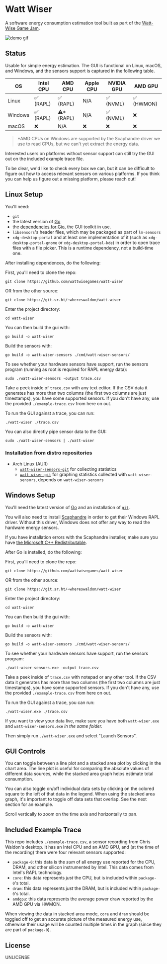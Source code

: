 # Watt Wiser

A software energy consumption estimation tool built as part of the [Watt-Wise Game Jam](https://wattwise.games/).

![demo gif](./img/watt-wiser-demo.gif)

## Status

Usable for simple energy estimation. The GUI is functional on Linux, macOS, and Windows, and the sensors support is captured in the following table.

| OS | Intel CPU | AMD CPU | Apple CPU | NVIDIA GPU | AMD GPU |
| --- | --- | --- | --- | --- | --- |
| Linux | ✅ (RAPL) | ✅ (RAPL) | N/A | ✅ (NVML) | ✅ (HWMON) |
| Windows | ✅ (RAPL) | ⚠* (RAPL) ️| N/A | ✅ (NVML) | ❌|
| macOS | ❌| N/A | ❌ | ❌ | ❌|

> *AMD CPUs on Windows are supported by the Scaphandre driver we use to read CPUs, but we can't yet extract the energy data.

Interested users on platforms without sensor support can still try the GUI out on the included example trace file.

To be clear, we'd like to check every box we can, but it can be difficult to figure out how to access relevant sensors on various platforms. If you think you can help us figure out a missing platform, please reach out!

## Linux Setup

You'll need:

- `git`
- the latest version of [Go](https://golang.org/dl)
- the [dependencies for Gio](https://gioui.org/doc/install), the GUI toolkit in use.
- `libsensors`'s header files, which may be packaged as part of `lm-sensors`
- `xdg-desktop-portal` and at least one implementation of it (such as `xdg-desktop-portal-gnome` or `xdg-desktop-portal-kde`) in order to open trace files with a file picker. This is a runtime dependency, not a build-time one.

After installing dependences, do the following:

First, you'll need to clone the repo:

```
git clone https://github.com/wattwisegames/watt-wiser
```

OR from the other source:

```
git clone https://git.sr.ht/~whereswaldon/watt-wiser
```

Enter the project directory:

```
cd watt-wiser
```

You can then build the gui with:

```
go build -o watt-wiser
```

Build the sensors with:

```
go build -o watt-wiser-sensors ./cmd/watt-wiser-sensors/
```

To see whether your hardware sensors have support, run the sensors program (running as root is required for RAPL energy data):

```
sudo ./watt-wiser-sensors -output trace.csv
```

Take a peek inside of `trace.csv` with any text editor.
If the CSV data it generates has more than two columns (the first two columns are just timestamps), you have some supported sensors. If you don't have any, use the provided `./example-trace.csv` from here on out.

To run the GUI against a trace, you can run:

```
./watt-wiser ./trace.csv
```

You can also directly pipe sensor data to the GUI:

```
sudo ./watt-wiser-sensors | ./watt-wiser
```

### Installation from distro repositories

- Arch Linux (AUR)
  - [`watt-wiser-sensors-git`](https://aur.archlinux.org/packages/watt-wiser-sensors-git) for collecting statistics
  - [`watt-wiser-git`](https://aur.archlinux.org/packages/watt-wiser-git) for graphing statistics collected with `watt-wiser-sensors`, depends on `watt-wiser-sensors`

## Windows Setup

You'll need the latest version of [Go](https://golang.org/dl) and an installation of [`git`](https://git-scm.com/download/win).

You will also need to install [Scaphandre](https://hubblo-org.github.io/scaphandre-documentation/tutorials/installation-windows.html) in order to get their Windows RAPL driver. Without this driver, Windows does not offer any way to read the hardware energy sensors.

If you have installation errors with the Scaphandre installer, make sure you have [the Microsoft C++ Redistributable](https://learn.microsoft.com/en-us/cpp/windows/latest-supported-vc-redist?view=msvc-170#visual-studio-2015-2017-2019-and-2022).

After Go is installed, do the following:

First, you'll need to clone the repo:

```
git clone https://github.com/wattwisegames/watt-wiser
```

OR from the other source:

```
git clone https://git.sr.ht/~whereswaldon/watt-wiser
```

Enter the project directory:

```
cd watt-wiser
```

You can then build the gui with:

```
go build -o watt-wiser
```

Build the sensors with:

```
go build -o watt-wiser-sensors ./cmd/watt-wiser-sensors/
```

To see whether your hardware sensors have support, run the sensors program:

```
./watt-wiser-sensors.exe -output trace.csv
```

Take a peek inside of `trace.csv` with notepad or any other tool.
If the CSV data it generates has more than two columns (the first two columns are just timestamps), you have some supported sensors. If you don't have any, use the provided `./example-trace.csv` from here on out.

To run the GUI against a trace, you can run:

```
./watt-wiser.exe ./trace.csv
```

If you want to view your data live, make sure you have both `watt-wiser.exe` and `watt-wiser-sensors.exe` *in the same folder.*

Then simply run `./watt-wiser.exe` and select "Launch Sensors".

## GUI Controls

You can toggle between a line plot and a stacked area plot by clicking in the chart area. The line plot is useful for comparing the absolute values of different data sources, while the stacked area graph helps estimate total consumption.

You can also toggle on/off individual data sets by clicking on the colored square to the left of that data in the legend. When using the stacked area graph, it's important to toggle off data sets that overlap. See the next section for an example.

Scroll vertically to zoom on the time axis and horizontally to pan.

## Included Example Trace

This repo includes `./example-trace.csv`, a sensor recording from Chris Waldon's desktop. It has an Intel CPU and an AMD GPU, and (at the time of the recording) there were four relevant sensors supported:

- `package-0`: this data is the *sum* of all energy use reported for the CPU, DRAM, and other silicon instrumented by Intel. This data comes from Intel's RAPL technology.
- `core`: this data represents *just* the CPU, but is included within `package-0`'s total.
- `dram`: this data represents *just* the DRAM, but is included within `package-0`'s total.
- `amdgpu`: this data represents the average power draw reported by the AMD GPU via HWMON.

When viewing the data in stacked area mode, `core` and `dram` should be toggled off to get an accurate picture of the measured energy use, otherwise their usage will be counted multiple times in the graph (since they are part of `package-0`).

## License

UNLICENSE
